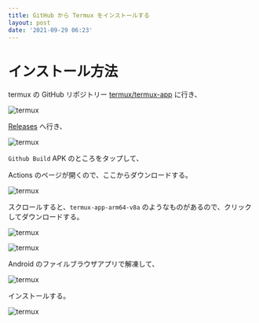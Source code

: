 ```yaml
---
title: GitHub から Termux をインストールする
layout: post
date: '2021-09-29 06:23'
---
```


# インストール方法
termux の GitHub リポジトリー [termux/termux-app](https://github.com/termux/termux-app) に行き、

![termux](/assets/img/termux-install-github/1.jpg)

[Releases](https://github.com/termux/termux-app/releases) へ行き、

![termux](/assets/img/termux-install-github/2.jpg)

`Github Build` APK のところをタップして、

Actions のページが開くので、ここからダウンロードする。

![termux](/assets/img/termux-install-github/3.jpg)

スクロールすると、`termux-app-arm64-v8a` のようなものがあるので、クリックしてダウンロードする。

![termux](/assets/img/termux-install-github/4.jpg)

![termux](/assets/img/termux-install-github/5.jpg)

Android のファイルブラウザアプリで解凍して、

![termux](/assets/img/termux-install-github/6.jpg)

インストールする。

![termux](/assets/img/termux-install-github/7.jpg)
